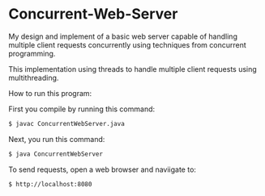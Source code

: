 # Concurrent-Web-Server
My design and implement of a basic web server capable of handling multiple client requests concurrently using techniques from concurrent programming. 

This implementation using threads to handle multiple client requests using multithreading.

How to run this program:

First you compile by running this command:
```bash
$ javac ConcurrentWebServer.java
```

Next, you run this command:
```bash
$ java ConcurrentWebServer
```

To send requests, open a web browser and naviigate to:
```bash
$ http://localhost:8080
```